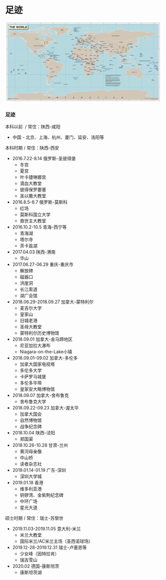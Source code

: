 # 足迹

<img src="/assets/20220427_220527000_iOS.jpg" width="2000"> 

<h3>足迹</h3>本科以前&nbsp; / 常住：陕西-咸阳
<ul>
 	<li>中国 - 北京、上海、杭州、厦门、延安、洛阳等</li>
</ul>本科时期 / 常住：陕西-西安
<ul>
 	<li>2016.7.22-8.14 俄罗斯-圣彼得堡
<ul>
 	<li>冬宫</li>
 	<li>夏宫</li>
 	<li>叶卡捷琳娜宫</li>
 	<li>滴血大教堂</li>
 	<li>彼得保罗要塞</li>
 	<li>圣以撒大教堂</li>
</ul>
</li>
 	<li>2016.8.5-8.7 俄罗斯-莫斯科
<ul>
 	<li>红场</li>
 	<li>莫斯科国立大学</li>
 	<li>救世主大教堂</li>
</ul>
</li>
 	<li>2016.10.2-10.5 青海-西宁等
<ul>
 	<li>青海湖</li>
 	<li>塔尔寺</li>
 	<li>茶卡盐湖</li>
</ul>
</li>
 	<li>2017.04.03 陕西-渭南
<ul>
 	<li>华山</li>
</ul>
</li>
 	<li>2017.06.27-06.29 重庆-重庆市
<ul>
 	<li>解放碑</li>
 	<li>磁器口</li>
 	<li>洪崖洞</li>
 	<li>长江索道</li>
 	<li>湖广会馆</li>
</ul>
</li>
 	<li>2018.06.29-2018.09.27 加拿大-蒙特利尔
<ul>
 	<li>麦吉尔大学</li>
 	<li>皇家山</li>
 	<li>旧城老港</li>
 	<li>圣母大教堂</li>
 	<li>蒙特利尔历史博物馆</li>
</ul>
</li>
 	<li>2018.09.01 加拿大-金马蹄地区
<ul>
 	<li>尼亚加拉大瀑布</li>
 	<li>Niagara-on-the-Lake小镇</li>
</ul>
</li>
 	<li>2018.09.01-09.02 加拿大-多伦多
<ul>
 	<li>加拿大国家电视塔</li>
 	<li>多伦多大学</li>
 	<li>卡萨罗马城堡</li>
 	<li>多伦多华埠</li>
 	<li>皇家安大略博物馆</li>
</ul>
</li>
 	<li>2018.09.07 加拿大-舍布鲁克
<ul>
 	<li>舍布鲁克大学</li>
</ul>
</li>
 	<li>2018.09.22-09.23 加拿大-渥太华
<ul>
 	<li>加拿大国会</li>
 	<li>自然博物馆</li>
 	<li>战争纪念碑</li>
</ul>
</li>
 	<li>2018.10.04 陕西-泾阳
<ul>
 	<li>郑国渠</li>
</ul>
</li>
 	<li>2018.10.26-10.28 甘肃-兰州
<ul>
 	<li>黄河母亲像</li>
 	<li>中山桥</li>
 	<li>读者杂志社</li>
</ul>
</li>
 	<li>2019.01.14-01.19 广东-深圳
<ul>
 	<li>深圳大学城</li>
</ul>
</li>
 	<li>2019.01.18 香港
<ul>
 	<li>维多利亚港</li>
 	<li>铜锣湾、金紫荆纪念碑</li>
 	<li>中环广场</li>
 	<li>星光大道</li>
</ul>
</li>
</ul>硕士时期 / 常住：瑞士-苏黎世
<ul>
 	<li>2019.11.03-2019.11.05 意大利-米兰
<ul>
 	<li>米兰大教堂</li>
 	<li>国际米兰/AC米兰主场（圣西诺球场）</li>
</ul>
</li>
 	<li>2019.12-28-2019.12.31 瑞士-卢塞恩等
<ul>
 	<li>少女峰（因特拉肯）</li>
 	<li>瑞吉雪山</li>
</ul>
</li>
 	<li>2020.02 德国-康斯坦茨
<ul>
 	<li>康斯坦茨湖</li>
</ul>
</li>
</ul>
